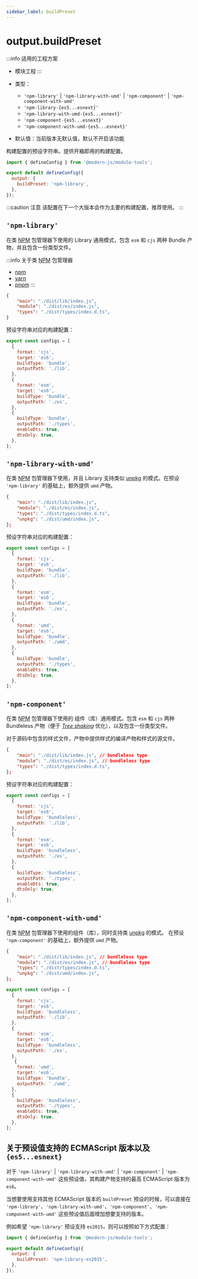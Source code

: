 ```yaml
---
sidebar_label: buildPreset
---
```


# output.buildPreset

:::info 适用的工程方案
* 模块工程
:::

* 类型：
  + `'npm-library'` | `'npm-library-with-umd'` | `'npm-component'` | `'npm-component-with-umd'`
  + `'npm-library-{es5...esnext}'`
  + `'npm-library-with-umd-{es5...esnext}'`
  + `'npm-component-{es5...esnext}'`
  + `'npm-component-with-umd-{es5...esnext}'`
* 默认值：当前版本无默认值，默认不开启该功能

构建配置的预设字符串。提供开箱即用的构建配置。

```js title="modern.config.js"
import { defineConfig } from '@modern-js/module-tools';

export default defineConfig({
  output: {
    buildPreset: 'npm-library',
  },
});
```

:::caution 注意
该配置在下一个大版本会作为主要的构建配置，推荐使用。
:::

## `'npm-library'`
在类 [NPM](https://www.npmjs.com/) 包管理器下使用的 Library 通用模式，包含 `esm` 和 `cjs` 两种 Bundle 产物，并且包含一份类型文件。

:::info 关于类 [NPM](https://www.npmjs.com/) 包管理器
* [npm](https://www.npmjs.com)
* [yarn](https://yarnpkg.com/)
* [pnpm](https://pnpm.io/)
:::

```json title="package.json"
{
    "main": "./dist/lib/index.js",
    "module": "./dist/es/index.js",
    "types": "./dist/types/index.d.ts",
}
```
预设字符串对应的构建配置：
```js
export const configs = [
  {
    format: 'cjs',
    target: 'es6',
    buildType: 'bundle',
    outputPath: './lib',
  },
  {
    format: 'esm',
    target: 'es6',
    buildType: 'bundle',
    outputPath: './es',
  },
  {
    buildType: 'bundle',
    outputPath: './types',
    enableDts: true,
    dtsOnly: true,
  },
];
```

## `'npm-library-with-umd'`
在类 [NPM](https://www.npmjs.com/) 包管理器下使用，并且 Library 支持类似 [unpkg](https://unpkg.com/) 的模式。在预设 `'npm-library'` 的基础上，额外提供 `umd` 产物。

```json title="package.json"
{
    "main": "./dist/lib/index.js",
    "module": "./dist/es/index.js",
    "types": "./dist/types/index.d.ts",
    "unpkg": "./dist/umd/index.js",
};
```
预设字符串对应的构建配置：
```js
export const configs = [
  {
    format: 'cjs',
    target: 'es6',
    buildType: 'bundle',
    outputPath: './lib',
  },
  {
    format: 'esm',
    target: 'es6',
    buildType: 'bundle',
    outputPath: './es',
  },
  {
    format: 'umd',
    target: 'es6',
    buildType: 'bundle',
    outputPath: './umd',
  },
  {
    buildType: 'bundle',
    outputPath: './types',
    enableDts: true,
    dtsOnly: true,
  },
];
```

## `'npm-component'`
在类 [NPM](https://www.npmjs.com/) 包管理器下使用的 组件（库）通用模式。包含 `esm` 和 `cjs` 两种 Bundleless 产物（便于 *[Tree shaking](https://developer.mozilla.org/zh-CN/docs/Glossary/Tree_shaking)* 优化），以及包含一份类型文件。

对于源码中包含的样式文件，产物中提供样式的编译产物和样式的源文件。

```json title="package.json"
{
    "main": "./dist/lib/index.js", // bundleless type
    "module": "./dist/es/index.js", // bundleless type
    "types": "./dist/types/index.d.ts",
};
```
预设字符串对应的构建配置：

``` js
export const configs = [
  {
    format: 'cjs',
    target: 'es6',
    buildType: 'bundleless',
    outputPath: './lib',
  },
  {
    format: 'esm',
    target: 'es6',
    buildType: 'bundleless',
    outputPath: './es',
  },
  {
    buildType: 'bundleless',
    outputPath: './types',
    enableDts: true,
    dtsOnly: true,
  },
];
```

## `'npm-component-with-umd'`

在类 [NPM](https://www.npmjs.com/) 包管理器下使用的组件（库），同时支持类 [unpkg](https://unpkg.com/) 的模式。 在预设 `'npm-component'` 的基础上，额外提供 `umd` 产物。
```json title="package.json"
{
    "main": "./dist/lib/index.js", // bundleless type
    "module": "./dist/es/index.js", // bundleless type
    "types": "./dist/types/index.d.ts",
    "unpkg": "./dist/umd/index.js",
};
```
```js
export const configs = [
  {
    format: 'cjs',
    target: 'es6',
    buildType: 'bundleless',
    outputPath: './lib',
  },
  {
    format: 'esm',
    target: 'es6',
    buildType: 'bundleless',
    outputPath: './es',
  },
   {
    format: 'umd',
    target: 'es6',
    buildType: 'bundle',
    outputPath: './umd',
  },
  {
    buildType: 'bundleless',
    outputPath: './types',
    enableDts: true,
    dtsOnly: true,
  },
];
```

## 关于预设值支持的 ECMAScript 版本以及 `{es5...esnext}`

对于 `'npm-library'` | `'npm-library-with-umd'` | `'npm-component'` | `'npm-component-with-umd'` 这些预设值，其构建产物支持的最高 ECMAScript 版本为 `es6`。

当想要使用支持其他 ECMAScript 版本的 `buildPreset` 预设的时候，可以直接在 `'npm-library'`、`'npm-library-with-umd'`、`'npm-component'`、`'npm-component-with-umd'` 这些预设值后面增加想要支持的版本。

例如希望 `'npm-library'` 预设支持 `es2015`，则可以按照如下方式配置：

```js title="modern.config.js"
import { defineConfig } from '@modern-js/module-tools';

export default defineConfig({
  output: {
    buildPreset: 'npm-library-es2015',
  },
});
```
